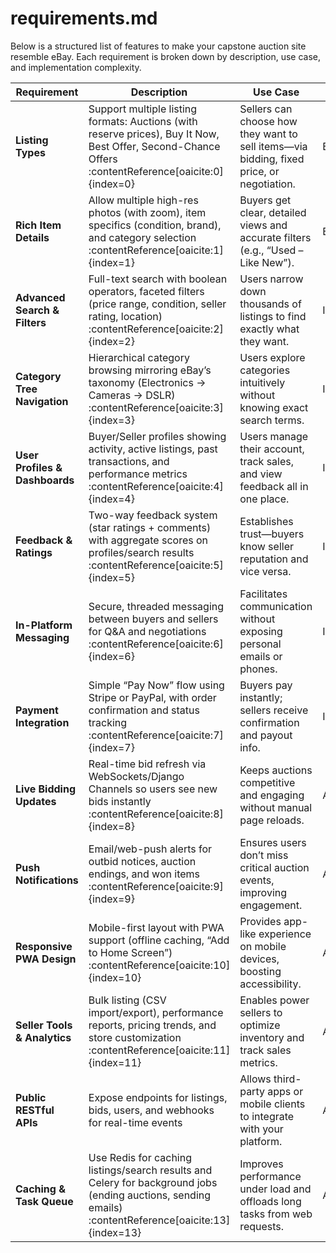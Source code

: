 # requirements.md

Below is a structured list of features to make your capstone auction site resemble eBay. Each requirement is broken down by description, use case, and implementation complexity.

| Requirement                   | Description                                                                                                                  | Use Case                                                                    | Type         |
|-------------------------------|------------------------------------------------------------------------------------------------------------------------------|-----------------------------------------------------------------------------|--------------|
| **Listing Types**             | Support multiple listing formats: Auctions (with reserve prices), Buy It Now, Best Offer, Second-Chance Offers :contentReference[oaicite:0]{index=0} | Sellers can choose how they want to sell items—via bidding, fixed price, or negotiation. | Basic        |
| **Rich Item Details**         | Allow multiple high-res photos (with zoom), item specifics (condition, brand), and category selection :contentReference[oaicite:1]{index=1} | Buyers get clear, detailed views and accurate filters (e.g., “Used – Like New”). | Basic        |
| **Advanced Search & Filters** | Full-text search with boolean operators, faceted filters (price range, condition, seller rating, location) :contentReference[oaicite:2]{index=2} | Users narrow down thousands of listings to find exactly what they want.      | Intermediate |
| **Category Tree Navigation**  | Hierarchical category browsing mirroring eBay’s taxonomy (Electronics → Cameras → DSLR) :contentReference[oaicite:3]{index=3}                         | Users explore categories intuitively without knowing exact search terms.    | Intermediate |
| **User Profiles & Dashboards**| Buyer/Seller profiles showing activity, active listings, past transactions, and performance metrics :contentReference[oaicite:4]{index=4}        | Users manage their account, track sales, and view feedback all in one place. | Intermediate |
| **Feedback & Ratings**        | Two-way feedback system (star ratings + comments) with aggregate scores on profiles/search results :contentReference[oaicite:5]{index=5}          | Establishes trust—buyers know seller reputation and vice versa.             | Intermediate |
| **In-Platform Messaging**     | Secure, threaded messaging between buyers and sellers for Q&A and negotiations :contentReference[oaicite:6]{index=6}                             | Facilitates communication without exposing personal emails or phones.       | Intermediate |
| **Payment Integration**       | Simple “Pay Now” flow using Stripe or PayPal, with order confirmation and status tracking :contentReference[oaicite:7]{index=7}                | Buyers pay instantly; sellers receive confirmation and payout info.         | Intermediate |
| **Live Bidding Updates**      | Real-time bid refresh via WebSockets/Django Channels so users see new bids instantly :contentReference[oaicite:8]{index=8}                     | Keeps auctions competitive and engaging without manual page reloads.        | Advanced     |
| **Push Notifications**        | Email/web-push alerts for outbid notices, auction endings, and won items :contentReference[oaicite:9]{index=9}                                  | Ensures users don’t miss critical auction events, improving engagement.     | Advanced     |
| **Responsive PWA Design**     | Mobile-first layout with PWA support (offline caching, “Add to Home Screen”) :contentReference[oaicite:10]{index=10}                               | Provides app-like experience on mobile devices, boosting accessibility.     | Advanced     |
| **Seller Tools & Analytics**  | Bulk listing (CSV import/export), performance reports, pricing trends, and store customization :contentReference[oaicite:11]{index=11}           | Enables power sellers to optimize inventory and track sales metrics.        | Advanced     |
| **Public RESTful APIs**       | Expose endpoints for listings, bids, users, and webhooks for real-time events            | Allows third-party apps or mobile clients to integrate with your platform.  | Advanced     |
| **Caching & Task Queue**      | Use Redis for caching listings/search results and Celery for background jobs (ending auctions, sending emails) :contentReference[oaicite:13]{index=13} | Improves performance under load and offloads long tasks from web requests.  | Advanced     |

